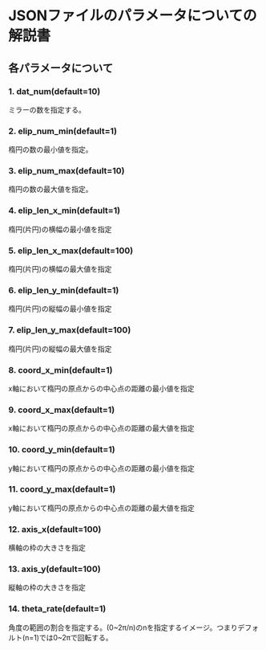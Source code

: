 # JSONファイルのパラメータについての解説書

## 各パラメータについて
### 1. dat_num(default=10)
ミラーの数を指定する。

### 2. elip_num_min(default=1)
楕円の数の最小値を指定。

### 3. elip_num_max(default=10)
楕円の数の最大値を指定。

### 4. elip_len_x_min(default=1)
楕円(片円)の横幅の最小値を指定

### 5. elip_len_x_max(default=100)
楕円(片円)の横幅の最大値を指定

### 6. elip_len_y_min(default=1)
楕円(片円)の縦幅の最小値を指定

### 7. elip_len_y_max(default=100)
楕円(片円)の縦幅の最大値を指定

### 8. coord_x_min(default=1)
x軸において楕円の原点からの中心点の距離の最小値を指定

### 9. coord_x_max(default=1)
x軸において楕円の原点からの中心点の距離の最大値を指定

### 10. coord_y_min(default=1)
y軸において楕円の原点からの中心点の距離の最小値を指定

### 11. coord_y_max(default=1)
y軸において楕円の原点からの中心点の距離の最大値を指定

### 12. axis_x(default=100)
横軸の枠の大きさを指定

### 13. axis_y(default=100)
縦軸の枠の大きさを指定

### 14. theta_rate(default=1)
角度の範囲の割合を指定する。(0~2π/n)のnを指定するイメージ。つまりデフォルト(n=1)では0~2πで回転する。